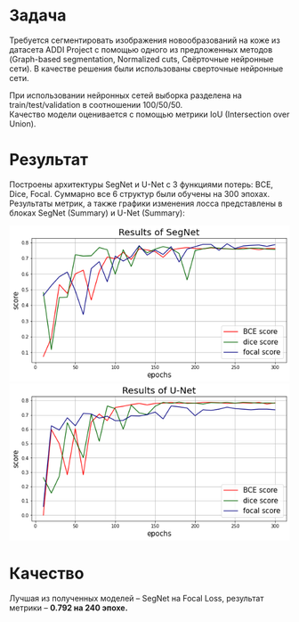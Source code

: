 # Задача
Требуется сегментировать изображения новообразований на коже из датасета ADDI Project с помощью одного из предложенных методов (Graph-based segmentation, Normalized cuts, Свёрточные нейронные сети). В качестве решения были использованы сверточные нейронные сети. 

При использовании нейронных сетей выборка разделена на train/test/validation в соотношении 100/50/50.\
Качество модели оценивается с помощью метрики IoU (Intersection over Union).

# Результат
Построены архитектуры SegNet и U-Net с 3 функциями потерь: BCE, Dice, Focal. Суммарно все 6 структур были обучены на 300 эпохах.\
Результаты метрик, а также графики изменения лосса представлены в блоках SegNet (Summary) и U-Net (Summary):

<p align="center">
  <img src="https://github.com/Donskoy-Andrey/Image-Segmentation/blob/master/segnet.png" />
  <img src="https://github.com/Donskoy-Andrey/Image-Segmentation/blob/master/unet.png" />
</p>

# Качество
Лучшая из полученных моделей – SegNet на Focal Loss, результат метрики – **0.792 на 240 эпохе.**
